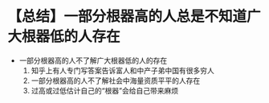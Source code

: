 # 【总结】一部分根器高的人总是不知道广大根器低的人存在

-   一部分根器高的人不了解广大根器低的人的存在
    1.  知乎上有人专门写答案告诉富人和中产子弟中国有很多穷人
    2.  一部分根器高的人不了解社会中海量资质平平的人存在
    3.  过高或过低估计自己的“根器”会给自己带来麻烦
